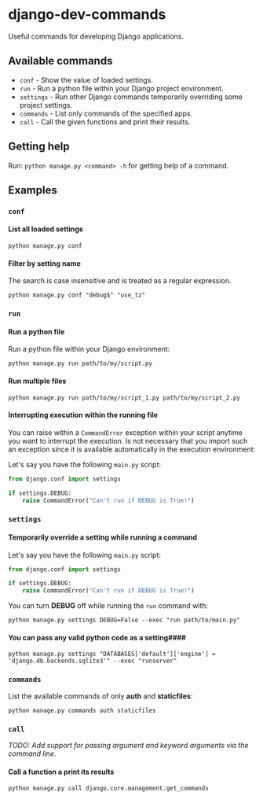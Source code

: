 django-dev-commands
===================

Useful commands for developing Django applications.

## Available commands ##

* `conf` - Show the value of loaded settings.
* `run` - Run a python file within your Django project environment.
* `settings` - Run other Django commands temporarily overriding some project settings.
* `commands` - List only commands of the specified apps.
* `call` - Call the given functions and print their results.

## Getting help ##

Run: `python manage.py <command> -h` for getting help of a command.

## Examples ##

### `conf` ###

#### List all loaded settings ####

    python manage.py conf

#### Filter by setting name ####

The search is case insensitive and is treated as a regular expression.

    python manage.py conf "debug$" "use_tz"

### `run` ###

#### Run a python file ####

Run a python file within your Django environment:

    python manage.py run path/to/my/script.py

#### Run multiple files ####

    python manage.py run path/to/my/script_1.py path/to/my/script_2.py

#### Interrupting execution within the running file ####

You can raise within a `CommandError` exception within your script anytime you want to interrupt the execution. Is not necessary that you import such an exception since it is available automatically in the execution environment:

Let's say you have the following `main.py` script:

```python
from django.conf import settings

if settings.DEBUG:
    raise CommandError("Can't run if DEBUG is True!")
```

### `settings` ###

#### Temporarily override a setting while running a command ####


Let's say you have the following `main.py` script:

```python
from django.conf import settings

if settings.DEBUG:
    raise CommandError("Can't run if DEBUG is True!")
```

You can turn **DEBUG** off while running the `run` command with:

    python manage.py settings DEBUG=False --exec "run path/to/main.py"

#### You can pass any valid python code as a setting####

    python manage.py settings "DATABASES['default']['engine'] = 'django.db.backends.sqlite3'" --exec "runserver"

### `commands` ###

List the available commands of only **auth** and **staticfiles**:

    python manage.py commands auth staticfiles

### `call` ###

*TODO: Add support for passing argument and keyword arguments via the command line.*

#### Call a function a print its results ####

    python manage.py call django.core.management.get_commands
